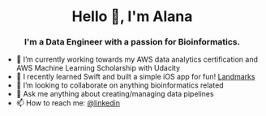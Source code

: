 <h1 align="center">Hello 👋, I'm Alana</h1>
<h3 align="center">I'm a Data Engineer with a passion for Bioinformatics.</h3>

- 🔭 I’m currently working towards my AWS data analytics certification and AWS Machine Learning Scholarship with Udacity
- 🌱 I recently learned Swift and built a simple iOS app for fun! [Landmarks](https://github.com/alanaalfeche/Landmarks)
- 👯 I’m looking to collaborate on anything bioinformatics related
- 💬 Ask me anything about creating/managing data pipelines
- 📫 How to reach me: [@linkedin](https://www.linkedin.com/in/alanaalfeche/)

